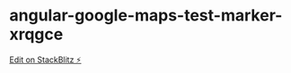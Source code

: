 # angular-google-maps-test-marker-xrqgce

[Edit on StackBlitz ⚡️](https://stackblitz.com/edit/angular-google-maps-test-marker-xrqgce)